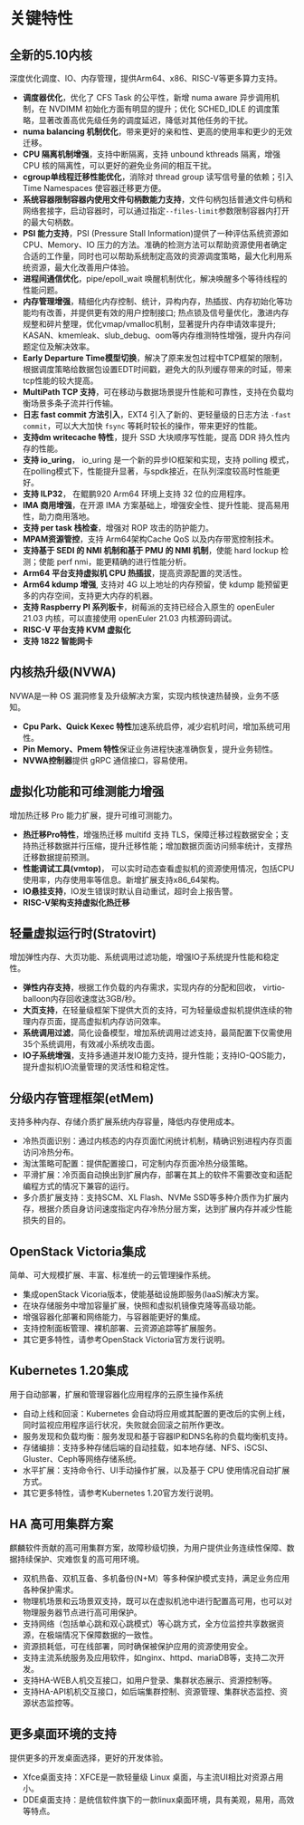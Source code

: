 # 关键特性<a name="ZH-CN_TOPIC_0228254580"></a>

## 全新的5.10内核
深度优化调度、IO、内存管理，提供Arm64、x86、RISC-V等更多算力支持。
- **调度器优化**，优化了 CFS Task 的公平性，新增 numa aware 异步调用机制，在 NVDIMM 初始化方面有明显的提升；优化 SCHED_IDLE 的调度策略，显著改善高优先级任务的调度延迟，降低对其他任务的干扰。
- **numa balancing 机制优化**，带来更好的亲和性、更高的使用率和更少的无效迁移。
- **CPU 隔离机制增强**，支持中断隔离，支持 unbound kthreads 隔离，增强 CPU 核的隔离性，可以更好的避免业务间的相互干扰。
- **cgroup单线程迁移性能优化**，消除对 thread group 读写信号量的依赖；引入Time Namespaces 使容器迁移更方便。 
- **系统容器限制容器内使用文件句柄数能力支持**，文件句柄包括普通文件句柄和网络套接字，启动容器时，可以通过指定`--files-limit`参数限制容器内打开的最大句柄数。
- **PSI 能力支持**，PSI (Pressure Stall Information)提供了一种评估系统资源如 CPU、Memory、IO 压力的方法。准确的检测方法可以帮助资源使用者确定合适的工作量，同时也可以帮助系统制定高效的资源调度策略，最大化利用系统资源，最大化改善用户体验。
- **进程间通信优化**，pipe/epoll_wait 唤醒机制优化，解决唤醒多个等待线程的性能问题。
- **内存管理增强**，精细化内存控制、统计，异构内存，热插拔、内存初始化等功能均有改善，并提供更有效的用户控制接口; 热点锁及信号量优化，激进内存规整和碎片整理，优化vmap/vmalloc机制，显著提升内存申请效率提升; KASAN、kmemleak、slub_debug、oom等内存维测特性增强，提升内存问题定位及解决效率。
- **Early Departure Time模型切换**，解决了原来发包过程中TCP框架的限制，根据调度策略给数据包设置EDT时间戳，避免大的队列缓存带来的时延，带来tcp性能的较大提高。
- **MultiPath TCP 支持**，可在移动与数据场景提升性能和可靠性，支持在负载均衡场景多条子流并行传输。
- **日志 fast commit 方法引入**，EXT4 引入了新的、更轻量级的日志方法 `-fast commit`，可以大大加快 `fsync` 等耗时较长的操作，带来更好的性能。
- **支持dm writecache 特性**，提升 SSD 大块顺序写性能，提高 DDR 持久性内存的性能。
- **支持 io_uring**， io_uring 是一个新的异步IO框架和实现，支持 polling 模式，在polling模式下，性能提升显著，与spdk接近，在队列深度较高时性能更好。
- **支持 ILP32**， 在鲲鹏920 Arm64 环境上支持 32 位的应用程序。
- **IMA 商用增强**，在开源 IMA 方案基础上，增强安全性、提升性能、提高易用性，助力商用落地。
- **支持 per task 栈检查**，增强对 ROP 攻击的防护能力。
- **MPAM资源管控**，支持 Arm64架构Cache QoS 以及内存带宽控制技术。
- **支持基于 SEDI 的 NMI 机制和基于 PMU 的 NMI 机制**，使能 hard lockup 检测；使能 perf nmi，能更精确的进行性能分析。
- **Arm64 平台支持虚拟机 CPU 热插拔**，提高资源配置的灵活性。
- **Arm64 kdump 增强**, 支持对 4G 以上地址的内存预留，使 kdump 能预留更多的内存空间，支持更大内存的机器。
- **支持 Raspberry PI 系列板卡**，树莓派的支持已经合入原生的 openEuler 21.03 内核，可以直接使用 openEuler 21.03 内核源码调试。
- **RISC-V 平台支持 KVM 虚拟化**
- **支持 1822 智能网卡**

## 内核热升级(NVWA)
NVWA是一种 OS 漏洞修复及升级解决方案，实现内核快速热替换，业务不感知。
- **Cpu Park、Quick Kexec 特性**加速系统启停，减少宕机时间，增加系统可用性。
- **Pin Memory、Pmem 特性**保证业务进程快速准确恢复，提升业务韧性。
- **NVWA控制器**提供 gRPC 通信接口，容易使用。

## 虚拟化功能和可维测能力增强
增加热迁移 Pro 能力扩展，提升可维可测能力。
- **热迁移Pro特性**，增强热迁移 multifd 支持 TLS，保障迁移过程数据安全；支持热迁移数据并行压缩，提升迁移性能；增加数据页面访问频率统计，支撑热迁移数据提前预测。
- **性能调试工具(vmtop)**， 可以实时动态查看虚拟机的资源使用情况，包括CPU使用率，内存使用率等信息。新增扩展支持x86_64架构。
- **IO悬挂支持**，IO发生错误时默认自动重试，超时会上报告警。
- **RISC-V架构支持虚拟化热迁移**

## 轻量虚拟运行时(Stratovirt)
增加弹性内存、大页功能、系统调用过滤功能，增强IO子系统提升性能和稳定性。
- **弹性内存支持**，根据工作负载的内存需求，实现内存的分配和回收， virtio-balloon内存回收速度达3GB/秒。
- **大页支持**，在轻量级框架下提供大页的支持，可为轻量级虚拟机提供连续的物理内存页面，提高虚拟机内存访问效率。
- **系统调用过滤**，简化设备模型，增加系统调用过滤支持，最简配置下仅需使用35个系统调用，有效减小系统攻击面。
- **IO子系统增强**，支持多通道并发IO能力支持，提升性能；支持IO-QOS能力，提升虚拟机IO流量管理的灵活性和稳定性。

## 分级内存管理框架(etMem)
支持多种内存、存储介质扩展系统内存容量，降低内存使用成本。
- 冷热页面识别：通过内核态的内存页面忙闲统计机制，精确识别进程内存页面访问冷热分布。
- 淘汰策略可配置：提供配置接口，可定制内存页面冷热分级策略。
- 平滑扩展：冷页面自动换出到扩展内存，部署在其上的软件不需要改变和适配编程方式的情况下兼容的运行。
- 多介质扩展支持：支持SCM、XL Flash、NVMe SSD等多种介质作为扩展内存，根据介质自身访问速度指定内存冷热分层方案，达到扩展内存并减少性能损失的目的。
## OpenStack Victoria集成
简单、可大规模扩展、丰富、标准统一的云管理操作系统。
- 集成openStack Vicoria版本，使能基础设施即服务(IaaS)解决方案。
- 在块存储服务中增加容量扩展，快照和虚拟机镜像克隆等高级功能。
- 增强容器化部署和网络能力，与容器能更好的集成。
- 支持控制面板管理、裸机部署、云资源追踪等扩展服务。
- 其它更多特性，请参考OpenStack Victoria官方发行说明。
## Kubernetes 1.20集成
用于自动部署，扩展和管理容器化应用程序的云原生操作系统
- 自动上线和回滚：Kubernetes 会自动将应用或其配置的更改后的实例上线，同时监视应用程序运行状况，失败就会回滚之前所作更改。
- 服务发现和负载均衡：服务发现和基于容器IP和DNS名称的负载均衡机支持。
- 存储编排：支持多种存储后端的自动挂载，如本地存储、NFS、iSCSI、Gluster、Ceph等网络存储系统。
- 水平扩展：支持命令行、UI手动操作扩展，以及基于 CPU 使用情况自动扩展方式。
- 其它更多特性，请参考Kubernetes 1.20官方发行说明。
## HA 高可用集群方案
麒麟软件贡献的高可用集群方案，故障秒级切换，为用户提供业务连续性保障、数据持续保护、灾难恢复的高可用环境。
- 双机热备、双机互备、多机备份(N+M）等多种保护模式支持，满足业务应用各种保护需求。
- 物理机场景和云场景双支持，既可以在虚拟机池中进行配置高可用，也可以对物理服务器节点进行高可用保护。
- 支持网络（包括单心跳和双心跳模式）等心跳方式，全方位监控共享数据资源，在极端情况下保障数据的一致性。
- 资源损耗低，可在线部署，同时确保被保护应用的资源使用安全。
- 支持主流系统服务及应用软件，如nginx、httpd、mariaDB等，支持二次开发。
- 支持HA-WEB人机交互接口，如用户登录、集群状态展示、资源控制等。
- 支持HA-API机机交互接口，如后端集群控制、资源管理、集群状态监控、资源状态监控等。
## 更多桌面环境的支持
提供更多的开发桌面选择，更好的开发体验。
- Xfce桌面支持：XFCE是一款轻量级 Linux 桌面，与主流UI相比对资源占用小。
- DDE桌面支持：是统信软件旗下的一款linux桌面环境，具有美观，易用，高效等特点。
